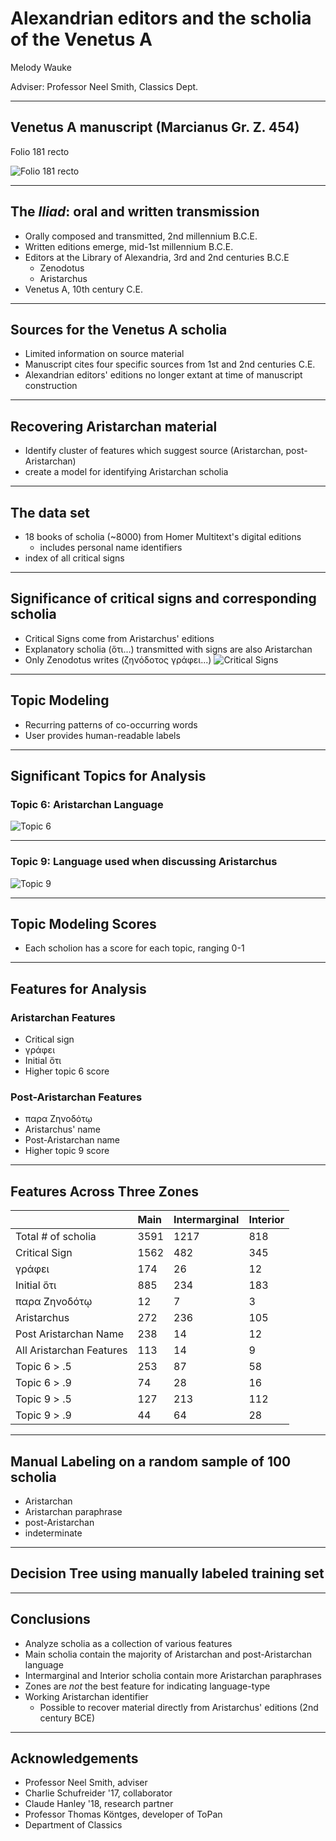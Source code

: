 # Alexandrian editors and the scholia of the Venetus A

Melody Wauke

Adviser: Professor Neel Smith, Classics Dept.

---

## Venetus A manuscript (Marcianus Gr. Z. 454)

Folio 181 recto

![Folio 181 recto](https://github.com/mwauke/seniorThesis/blob/master/181r.jpg)

---

## The *Iliad*: oral and written transmission

- Orally composed and transmitted, 2nd millennium B.C.E.
- Written editions emerge, mid-1st millennium B.C.E.
- Editors at the Library of Alexandria, 3rd and 2nd centuries B.C.E
  - Zenodotus
  - Aristarchus 
- Venetus A, 10th century C.E.

---
## Sources for the Venetus A scholia

- Limited information on source material
- Manuscript cites four specific sources from 1st and 2nd centuries C.E.
- Alexandrian editors' editions no longer extant at time of manuscript construction

---

## Recovering Aristarchan material

- Identify cluster of features which suggest source (Aristarchan, post-Aristarchan)
- create a model for identifying Aristarchan scholia

---

## The data set

- 18 books of scholia (~8000) from Homer Multitext's digital editions
  - includes personal name identifiers
- index of all critical signs 

---

## Significance of critical signs and corresponding scholia

- Critical Signs come from Aristarchus' editions
- Explanatory scholia (ὅτι...) transmitted with signs are also Aristarchan
- Only Zenodotus writes (ζηνόδοτος γράφει...)
![Critical Signs](https://github.com/mwauke/seniorThesis/blob/master/Screen%20Shot%202017-04-21%20at%201.06.04%20AM.png)

---

## Topic Modeling

- Recurring patterns of co-occurring words
- User provides human-readable labels
---

## Significant Topics for Analysis

### Topic 6: Aristarchan Language 

![Topic 6](https://github.com/mwauke/seniorThesis/blob/master/Topic06.png)

---

### Topic 9: Language used when discussing Aristarchus

![Topic 9](https://github.com/mwauke/seniorThesis/blob/master/Topic09.png)

---

## Topic Modeling Scores

- Each scholion has a score for each topic, ranging 0-1

---

## Features for Analysis

### Aristarchan Features 
- Critical sign
- γράφει 
- Initial ὅτι 
- Higher topic 6 score

### Post-Aristarchan Features

- παρα Ζηνοδότῳ 
- Aristarchus' name
- Post-Aristarchan name
- Higher topic 9 score

---

## Features Across Three Zones

||Main|Intermarginal|Interior|
|---|:----|:------------|:-------|
|Total # of scholia|3591|1217|818|
|Critical Sign|1562|482|345|
|γράφει|174|26|12|
|Initial ὅτι|885|234|183|
|παρα Ζηνοδότῳ|12|7|3|
|Aristarchus|272|236|105| 
|Post Aristarchan Name|238|14|12| 
|All Aristarchan Features|113|14|9| 
|Topic 6 > .5|253|87|58|
|Topic 6 > .9|74|28|16|
|Topic 9 > .5|127|213|112|
|Topic 9 > .9|44|64|28|

---

## Manual Labeling on a random sample of 100 scholia

- Aristarchan
- Aristarchan paraphrase
- post-Aristarchan
- indeterminate

---

## Decision Tree using manually labeled training set

---

## Conclusions

- Analyze scholia as a collection of various features
- Main scholia contain the majority of Aristarchan and post-Aristarchan language
- Intermarginal and Interior scholia contain more Aristarchan paraphrases
- Zones are *not* the best feature for indicating language-type
- Working Aristarchan identifier
  - Possible to recover material directly from Aristarchus' editions (2nd century BCE)

---

## Acknowledgements 

- Professor Neel Smith, adviser
- Charlie Schufreider '17, collaborator
- Claude Hanley '18, research partner
- Professor Thomas Köntges, developer of ToPan
- Department of Classics
